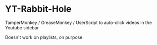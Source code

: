 # YT-Rabbit-Hole
TamperMonkey / GreaseMonkey / UserScript to auto-click videos in the Youtube sidebar

Doesn't work on playlists, on purpose.

